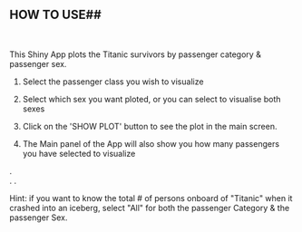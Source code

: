 ## HOW TO USE##


 

This Shiny App plots the Titanic survivors by passenger category & passenger sex.


1. Select the passenger class you wish to visualize

2. Select which sex you want ploted, or you can select to visualise both sexes

3. Click on the 'SHOW PLOT' button to see the plot in the main screen.

4. The Main panel of the App will also show you how many passengers you have selected to visualize
  

.  
. 
.   

Hint:  if you want to know the total # of persons onboard of "Titanic" when it crashed into an          iceberg, select "All" for both the passenger Category & the passenger Sex.